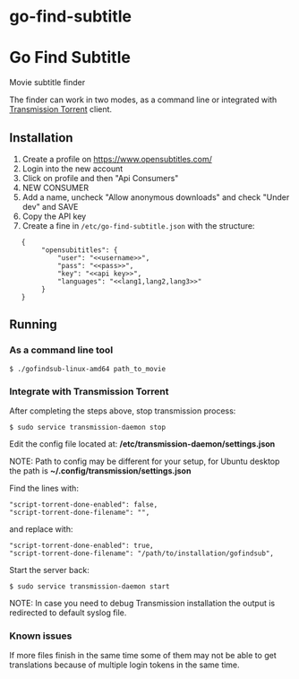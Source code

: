 # go-find-subtitle

# Go Find Subtitle
Movie subtitle finder

The finder can work in two modes, as a command line or integrated with [Transmission Torrent](https://transmissionbt.com/) client.

## Installation

1. Create a profile on https://www.opensubtitles.com/
2. Login into the new account
3. Click on profile and then "Api Consumers"
4. NEW CONSUMER
5. Add a name, uncheck "Allow anonymous downloads" and check "Under dev" and SAVE
6. Copy the API key
7. Create a fine in ```/etc/go-find-subtitle.json``` with the structure:
```
   {
        "opensubititles": {
            "user": "<<username>>",
            "pass": "<<pass>>",
            "key": "<<api key>>",
            "languages": "<<lang1,lang2,lang3>>"
        }
   }
```

## Running

### As a command line tool
```
$ ./gofindsub-linux-amd64 path_to_movie
```

### Integrate with Transmission Torrent

After completing the steps above, stop transmission process:
```
$ sudo service transmission-daemon stop
```

Edit the config file located at: **/etc/transmission-daemon/settings.json**

NOTE: Path to config may be different for your setup, for Ubuntu desktop the path is **~/.config/transmission/settings.json**


Find the lines with:
```
"script-torrent-done-enabled": false,
"script-torrent-done-filename": "",
```
and replace with:
```
"script-torrent-done-enabled": true,
"script-torrent-done-filename": "/path/to/installation/gofindsub",
```

Start the server back:
```
$ sudo service transmission-daemon start
```

NOTE: In case you need to debug Transmission installation the output is redirected to default syslog file.

### Known issues

If more files finish in the same time some of them may not be able to get translations because of multiple login tokens in the same time.